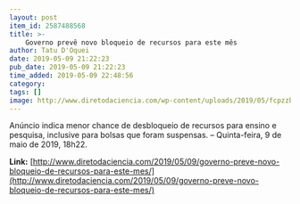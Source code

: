 ```yaml
---
layout: post
item_id: 2587488568
title: >-
    Governo prevê novo bloqueio de recursos para este mês
author: Tatu D'Oquei
date: 2019-05-09 21:22:23
pub_date: 2019-05-09 21:22:23
time_added: 2019-05-09 22:48:56
category: 
tags: []
image: http://www.diretodaciencia.com/wp-content/uploads/2019/05/fcpzzb_abr_100920193781.jpg
---
```


Anúncio indica menor chance de desbloqueio de recursos para ensino e pesquisa, inclusive para bolsas que foram suspensas. – Quinta-feira, 9 de maio de 2019, 18h22.

**Link:** [http://www.diretodaciencia.com/2019/05/09/governo-preve-novo-bloqueio-de-recursos-para-este-mes/](http://www.diretodaciencia.com/2019/05/09/governo-preve-novo-bloqueio-de-recursos-para-este-mes/)

